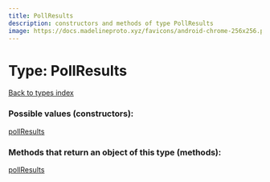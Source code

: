 ```yaml
---
title: PollResults
description: constructors and methods of type PollResults
image: https://docs.madelineproto.xyz/favicons/android-chrome-256x256.png
---
```

# Type: PollResults
[Back to types index](index.md)



### Possible values (constructors):

[pollResults](../constructors/pollResults.md)  



### Methods that return an object of this type (methods):



[pollResults](../constructors/pollResults.md)  

